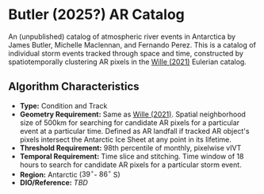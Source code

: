 # Butler (2025?) AR Catalog
An (unpublished) catalog of atmospheric river events in Antarctica by James Butler, Michelle Maclennan, and Fernando Perez. This is a catalog of individual storm events tracked through space and time, constructed by spatiotemporally clustering AR pixels in the [Wille (2021)](https://agupubs.onlinelibrary.wiley.com/doi/full/10.1029/2020JD033788) Eulerian catalog.

## Algorithm Characteristics
- **Type:** Condition and Track
- **Geometry Requirement:** Same as [Wille (2021)](https://agupubs.onlinelibrary.wiley.com/doi/full/10.1029/2020JD033788). Spatial neighborhood size of 500km for searching for candidate AR pixels for a particular event at a particular time. Defined as AR landfall if tracked AR object's pixels intersect the Antarctic Ice Sheet at any point in its lifetime.
- **Threshold Requirement:** 98th percentile of monthly, pixelwise vIVT
- **Temporal Requirement:** Time slice and stitching. Time window of 18 hours to search for candidate AR pixels for a particular storm event.
- **Region:** Antarctic ($39^{\circ}$- $86^{\circ}$ S)
- **DIO/Reference:** *TBD*
